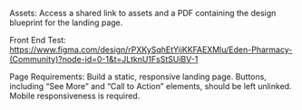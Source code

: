 Assets:
Access a shared link to assets and a PDF containing the design blueprint for the landing page.

Front End Test:
https://www.figma.com/design/rPXKySqhEtYijKKFAEXMlu/Eden-Pharmacy-(Community)?node-id=0-1&t=JLtknU1FsStSUiBV-1

Page Requirements:
Build a static, responsive landing page.
Buttons, including “See More” and “Call to Action” elements, should be left unlinked.
Mobile responsiveness is required.
